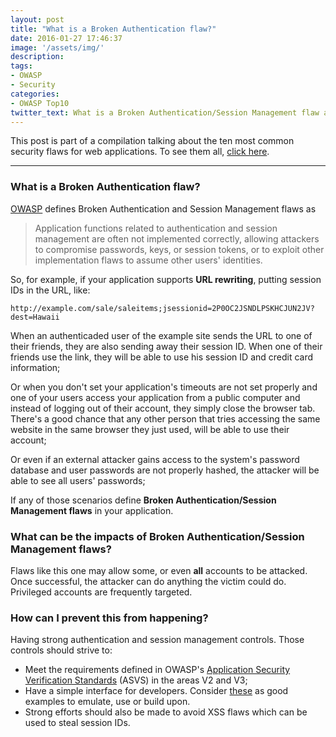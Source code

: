 ```yaml
---
layout: post
title: "What is a Broken Authentication flaw?"
date: 2016-01-27 17:46:37
image: '/assets/img/'
description:
tags:
- OWASP
- Security
categories:
- OWASP Top10
twitter_text: What is a Broken Authentication/Session Management flaw and what are their implications? - On Code Bucket
---
```


This post is part of a compilation talking about the ten most common security flaws for web applications. To see them all, [click here](/tags/#OWASP).

***

### What is a Broken Authentication flaw?
[OWASP](https://www.owasp.org) defines Broken Authentication and Session Management flaws as

> Application functions related to authentication and session management are often not implemented correctly, allowing attackers to compromise passwords, keys, or session tokens, or to exploit other implementation flaws to assume other users' identities.

So, for example, if your application supports **URL rewriting**, putting session IDs in the URL, like:

```
http://example.com/sale/saleitems;jsessionid=2P0OC2JSNDLPSKHCJUN2JV?dest=Hawaii
```

When an authenticaded user of the example site sends the URL to one of their friends, they are also sending away their session ID. When one of their friends use the link, they will be able to use his session ID and credit card information;

Or when you don't set your application's timeouts are not set properly and one of your users access your application from a public computer and instead of logging out of their account, they simply close the browser tab. There's a good chance that any other person that tries accessing the same website in the same browser they just used, will be able to use their account;

Or even if an external attacker gains access to the system's password database and user passwords are not properly hashed, the attacker will be able to see all users' passwords;

If any of those scenarios define **Broken Authentication/Session Management flaws** in your application.

### What can be the impacts of Broken Authentication/Session Management flaws?
Flaws like this one may allow some, or even **all** accounts to be attacked. Once successful, the attacker can do anything the victim could do. Privileged accounts are frequently targeted.

### How can I prevent this from happening?
Having strong authentication and session management controls. Those controls should strive to:

- Meet the requirements defined in OWASP's [Application Security Verification Standards](https://www.owasp.org/index.php/ASVS) (ASVS) in the areas V2 and V3;
- Have a simple interface for developers. Consider [these](http://owasp-esapi-java.googlecode.com/svn/trunk_doc/latest/org/owasp/esapi/Authenticator.html) as good examples to emulate, use or build upon.
- Strong efforts should also be made to avoid XSS flaws which can be used to steal session IDs.

